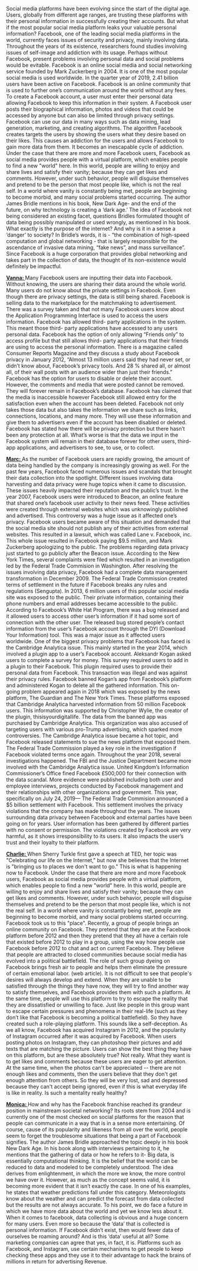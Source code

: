 Social media platforms have been evolving since the start of the digital age. Users, globally from different age ranges, are trusting these platforms with their personal information in successfully creating their accounts. But what if the most popular social media platform leaks your valuable personal information? Facebook, one of the leading social media platforms in the world, currently faces issues of security and privacy, mainly involving data. Throughout the years of its existence, researchers found studies involving issues of self-image and addiction with its usage. Perhaps without Facebook, present problems involving personal data and social problems would be evitable.
Facebook is an online social media and social networking service founded by Mark Zuckerberg in 2004. It is one of the most popular social media is used worldwide. In the quarter year of 2019, 2.41 billion users have been active on Facebook. Facebook is an online community that is used to further one’s communication around the world without any fees. To create a Facebook account, a user must enter their personal data allowing Facebook to keep this information in their system. A Facebook user posts their biographical information, photos and videos that could be accessed by anyone but can also be limited through privacy settings.
Facebook can use our data in many ways such as data mining, lead generation, marketing, and creating algorithms. The algorithm Facebook creates targets the users by showing the users what they desire based on their likes. This causes an addiction for the users and allows Facebook to gain more data from them. It becomes an inescapable cycle of addiction.
Under the case that there are more and more Facebook users, Facebook as social media provides people with a virtual platform, which enables people to find a new "world" here. In this world, people are willing to enjoy and share lives and satisfy their vanity; because they can get likes and comments. However, under such behavior, people will disguise themselves and pretend to be the person that most people like, which is not the real self. In a world where vanity is constantly being met, people are beginning to become morbid, and many social problems started occurring.
The author James Bridle mentions in his book, New Dark Age- and the end of the future, on why technology is creating a ‘dark age.’ The idea of Facebook not being considered an existing facet, questions Bridles formulated thought of data being possibly manipulated or used wrongly, as mentioned in his book. What exactly is the purpose of the internet? And why is it in a sense a ‘danger’ to society? In Bridle’s words, it is - “the combination of high-speed computation and global networking - that is largely responsible for the ascendance of invasive data mining, “fake news”, and mass surveillance”. Since Facebook is a huge corporation that provides global networking and takes part in the collection of data, the thought of its non-existence would definitely be impactful.

<b><u>
Vanna:
</b></u>
Many Facebook users are inputting their data into Facebook. Without knowing, the users are sharing their data around the whole world. Many users do not know about the private settings in Facebook. Even though there are privacy settings, the data is still being shared. 
Facebook is selling data to the marketplace for the matchmaking to advertisement. There was a survey taken and that not many Facebook users know about the Application Programming Interface is used to access the users information. Facebook has allowed third- party applications in the system. This meant those third- party applications have accessed to any users personal data. Facebook has the option of only allowing “Friends only” to access profile but that still allows third- party applications that their friends are using to access the personal information. There is a magazine called Consumer Reports Magazine and they discuss a study about Facebook privacy in January 2012, “Almost 13 million users said they had never set, or didn’t know about, Facebook’s privacy tools. And 28 % shared all, or almost all, of their wall posts with an audience wider than just their friends.”
Facebook has the option for users to disable or delete their account. However, the comments and media that were posted cannot be removed. They will forever remain in Facebook’s database. Facebook has claimed that the media is inaccessible however Facebook still allowed entry for the satisfaction even when the account has been deleted. Facebook not only takes those data but also takes the information we share such as links, connections, locations, and many more. They will use these information and give them to advertisers even if the account has been disabled or deleted. 
Facebook has stated how there will be privacy protection but there hasn’t been any protection at all. What’s worse is that the data we input in the Facebook system will remain in their database forever for other users, third- app applications, and advertisers to see, to use, or to collect. 

<b><u>
Marc:
</b></u>
As the number of Facebook users are rapidly growing, the amount of data being handled by the company is increasingly growing as well. For the past few years, Facebook faced numerous issues and scandals that brought their data collection into the spotlight. Different issues involving data harvesting and data privacy were huge topics when it came to discussion. These issues heavily impacted their reputation and the public’s trust.
In the year 2007, Facebook users were introduced to Beacon, an online feature that shared one’s facebook user activity to their news feed. These activities were created through external websites which was unknowingly published and advertised. This controversy was a huge issue as it affected one’s privacy. Facebook users became aware of this situation and demanded that the social media site should not publish any of their activities from external websites. This resulted in a lawsuit, which was called Lane v. Facebook, inc. This whole issue resulted in Facebook paying $9.5 million, and Mark Zuckerberg apologizing to the public.
The problems regarding data privacy just started to go publicly after the Beacon issue. According to the New York Times, several complaints were filed which resulted in an investigation led by the Federal Trade Commision in Washington. After resolving the issues involving data privacy, Facebook had a complete data management transformation in December 2009. The Federal Trade Commission created terms of settlement in the future if Facebook breaks any rules and regulations (Sengupta).
In 2013, 6 million users of this popular social media site was exposed to the public. Their private information, containing their phone numbers and email addresses became accessible to the public. According to Facebook’s White Hat Program, there was a bug released and it allowed users to access other user’s information if it had some sort of connection with the other user. The released bug stored people’s contact information from the user’s Facebook account through the DYI (Download Your Information) tool. This was a major issue as it affected users worldwide.
One of the biggest privacy problems that Facebook has faced is the Cambridge Analytica issue. This mainly started in the year 2014, which involved a plugin app to a user’s Facebook account. Aleksandr Kogan asked users to complete a survey for money. This survey required users to add in a plugin to their Facebook. This plugin required uses to provide their personal data from Facebook. This transaction was illegal and was against their privacy rules. Facebook banned Kogan’s app from Facebook’s platform and administered Kogan to delete all the gathered information. This on-going problem appeared again in 2018 which was exposed by the news platform, The Guardian and The New York Times. These platforms exposed that Cambridge Analytica harvested information from 50 million Facebook users. This information was supported by Christopher Wylie, the creator of the plugin, thisisyourdigitallife. The data from the banned app was purchased by Cambridge Analytica. This organization was also accused of targeting users with various pro-Trump advertising, which sparked more controversies.
The Cambridge Analytica issue became a hot topic, and Facebook released statements to sue the news platform that exposed them. The Federal Trade Commission played a key role in the investigation if Facebook violated terms once again. Throughout the year 2018, several investigations happened. The FBI and the Justice Department became more involved with the Cambridge Analytica issue. United Kingdom’s Information Commissioner’s Office fined Facebook £500,000 for their connection with the data scandal. More evidence were published including both user and employee interviews, projects conducted by Facebook management and their relationships with other organizations and government.
This year, specifically on July 24, 2019— The Federal Trade Commision announced a $5 billion settlement with Facebook. This settlement involves the privacy violations that the company has made throughout the years. The issues surrounding data privacy between Facebook and external parties have been going on for years. User information has been gathered by different parties with no consent or permission. The violations created by Facebook are very harmful, as it shows irresponsibility to its users. It also impacts the user’s trust and their loyalty to their platform. 

<b><u>
Charlie:
</b></u>
When Sherry Turkle first gave a speech at TED, her topic was "Celebrating our life on the Internet," but now she believes that the Internet is "bringing us to places we don't want to go." This is what is happening now to Facebook. Under the case that there are more and more Facebook users, Facebook as social media provides people with a virtual platform, which enables people to find a new "world" here. In this world, people are willing to enjoy and share lives and satisfy their vanity; because they can get likes and comments. However, under such behavior, people will disguise themselves and pretend to be the person that most people like, which is not the real self. In a world where vanity is constantly being met, people are beginning to become morbid, and many social problems started occurring. Facebook took us to this "place".
Recently, a group of people brings an online community on Facebook. They pretend that they are at the Facebook platform before 2012 and then they pretend that they all have a certain role that existed before 2012 to play in a group, using the way how people use Facebook before 2012 to chat and act on current Facebook. They believe that people are attracted to closed communities because social media has evolved into a political battlefield. The role of such group dyeing on Facebook brings fresh air to people and helps them eliminate the pressure of certain emotional labor. (web article). It is not difficult to see that people's desires will always develop and extend. When they are unable to be satisfied through the things they have now, they will try to find another way to satisfy themselves, and Facebook provides them with such a platform. At the same time, people will use this platform to try to escape the reality that they are dissatisfied or unwilling to face. Just like people in this group want to escape certain pressures and phenomena in their real-life (such as they don’t like that Facebook is becoming a political battlefield). So they have created such a role-playing platform. This sounds like a self-deception.
As we all know, Facebook has acquired Instagram in 2012, and the popularity of Instagram occurred after it was acquired by Facebook. When users posting photos on Instagram, they can photoshop their pictures and add texts that are matching the picture. Users can show the best thing they have on this platform, but are these absolutely true? Not really. What they want is to get likes and comments because these users are eager to get attention. At the same time, when the photos can't be appreciated -- there are not enough likes and comments, then the users believe that they don't get enough attention from others. So they will be very lost, sad and depressed because they can't accept being ignored, even if this is what everyday life is like in reality. Is such a mentality really healthy?

<b><u>
Monica:
</b></u>
How and why has the Facebook franchise reached its grandeur position in mainstream societal networking? Its roots stem from 2004 and is currently one of the most checked on social platforms for the reason that people can communicate in a way that is in a sense more entertaining. Of course,  cause of its popularity and likeness from all over the world, people seem to forget the troublesome situations that being a part of Facebook signifies. The author James Bridle approached the topic deeply in his book New Dark Age. In his book along with interviews pertaining to it, he mentions that the gathering of data or how he refers to it- Big data, is essentially computational thinking. It is the belief that the world can be reduced to data and modeled to be completely understood. The idea derives from enlightenment, in which the more we know, the more control we have over it. However, as much as the concept seems valid, it is becoming more evident that it isn’t exactly the case. In one of his examples, he states that weather predictions fall under this category. Meteorologists know about the weather and can predict the forecast from data collected but the results are not always accurate. To his point, we do face a future in which we have more data about the world and yet we know less about it. When it comes to facebook, data collecting is obvious and a huge concern for many users. Even more so because the ‘data’ that is collected is personal information. If Facebook didn’t exist, then would fewer data of ourselves be roaming around? And is this ‘data’ useful at all? Some marketing companies can agree that yes, in fact, it is. Platforms such as Facebook, and Instagram, use certain mechanisms to get people to keep checking these apps and they use it to their advantage to hack the brains of millions in return for advertising Revenue. 
